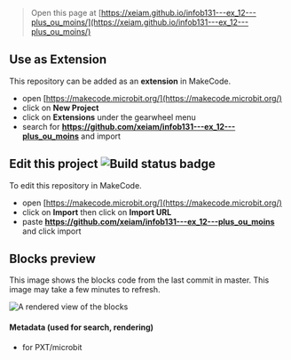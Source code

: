 
> Open this page at [https://xeiam.github.io/infob131---ex_12---plus_ou_moins/](https://xeiam.github.io/infob131---ex_12---plus_ou_moins/)

## Use as Extension

This repository can be added as an **extension** in MakeCode.

* open [https://makecode.microbit.org/](https://makecode.microbit.org/)
* click on **New Project**
* click on **Extensions** under the gearwheel menu
* search for **https://github.com/xeiam/infob131---ex_12---plus_ou_moins** and import

## Edit this project ![Build status badge](https://github.com/xeiam/infob131---ex_12---plus_ou_moins/workflows/MakeCode/badge.svg)

To edit this repository in MakeCode.

* open [https://makecode.microbit.org/](https://makecode.microbit.org/)
* click on **Import** then click on **Import URL**
* paste **https://github.com/xeiam/infob131---ex_12---plus_ou_moins** and click import

## Blocks preview

This image shows the blocks code from the last commit in master.
This image may take a few minutes to refresh.

![A rendered view of the blocks](https://github.com/xeiam/infob131---ex_12---plus_ou_moins/raw/master/.github/makecode/blocks.png)

#### Metadata (used for search, rendering)

* for PXT/microbit
<script src="https://makecode.com/gh-pages-embed.js"></script><script>makeCodeRender("{{ site.makecode.home_url }}", "{{ site.github.owner_name }}/{{ site.github.repository_name }}");</script>
